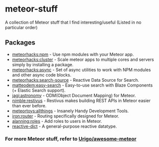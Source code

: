 # meteor-stuff
A collection of Meteor stuff that I find interesting/useful (Listed in no particular order)

## Packages

* [meteorhacks:npm](https://atmospherejs.com/meteorhacks/npm) - Use npm modules with your Meteor app.
* [meteorhacks:cluster](https://atmospherejs.com/meteorhacks/cluster) - Scale meteor apps to multiple cores and servers simply by installing a package.
* [meteorhacks:async](https://atmospherejs.com/meteorhacks/async) - Set of async utilities to work with NPM modules and other async code blocks.
* [meteorhacks:search-source](https://atmospherejs.com/meteorhacks/search-source) - Reactive Data Source for Search.
* [matteodem:easy-search](https://atmospherejs.com/matteodem/easy-search) - Easy-to-use search with Blaze Components (+ Elastic Search support).
* [jagi:astronomy](https://atmospherejs.com/jagi/astronomy) - ODM(Object Document Mapping) for Meteor.
* [nimble:restivus](https://atmospherejs.com/nimble/restivus) - Restivus makes building REST APIs in Meteor easier than ever before.
* [meteortoys:allthings](https://atmospherejs.com/meteortoys/allthings) - Insanely Handy Development Tools.
* [iron:router](https://atmospherejs.com/iron/router) - Routing specifically designed for Meteor.
* [alanning:roles](https://atmospherejs.com/alanning/roles) - Add roles to users in Meteor.
* [reactive-dict](https://atmospherejs.com/meteor/reactive-dict) - A general-purpose reactive datatype.

### For more Meteor stuff, refer to [Urigo/awesome-meteor](https://github.com/Urigo/awesome-meteor)
